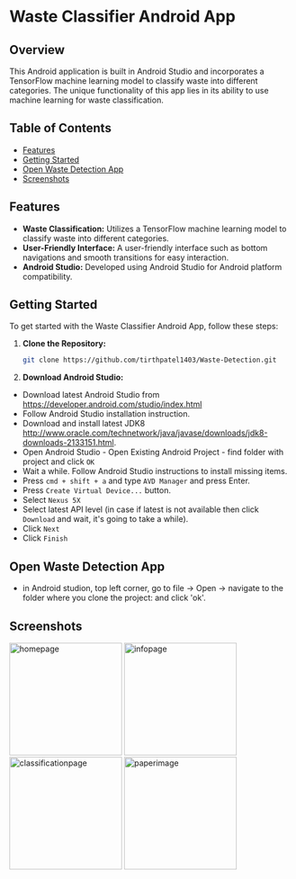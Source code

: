 # Waste Classifier Android App

## Overview

This Android application is built in Android Studio and incorporates a TensorFlow machine learning model to classify waste into different categories. The unique functionality of this app lies in its ability to use machine learning for waste classification.

## Table of Contents
- [Features](#features)
- [Getting Started](#getting-started)
- [Open Waste Detection App](#open-waste-detection-app)
- [Screenshots](#screenshots)

## Features

- **Waste Classification:** Utilizes a TensorFlow machine learning model to classify waste into different categories.
- **User-Friendly Interface:** A user-friendly interface such as bottom navigations and smooth transitions for easy interaction.
- **Android Studio:** Developed using Android Studio for Android platform compatibility.


## Getting Started

To get started with the Waste Classifier Android App, follow these steps:

1. **Clone the Repository:**
   ```bash
   git clone https://github.com/tirthpatel1403/Waste-Detection.git

2. **Download Android Studio:**
- Download latest Android Studio from https://developer.android.com/studio/index.html
- Follow Android Studio installation instruction.
- Download and install latest JDK8 http://www.oracle.com/technetwork/java/javase/downloads/jdk8-downloads-2133151.html.
- Open Android Studio - Open Existing Android Project - find folder with project and click `OK`
- Wait a while. Follow Android Studio instructions to install missing items.
- Press `cmd + shift + a` and type `AVD Manager` and press Enter.
- Press `Create Virtual Device...` button.
- Select `Nexus 5X`
- Select latest API level (in case if latest is not available then click `Download` and wait, it's going to take a while).
- Click `Next`
- Click `Finish`

## Open Waste Detection App
- in Android studion, top left corner, go to file -> Open -> navigate to the folder where you clone the project: and click 'ok'.



## Screenshots

<img src="https://github.com/tirthpatel1403/Waste-Detection/assets/129226134/fe6b2ff8-3e33-4bb1-909a-d6a51c2c5008" alt="homepage" width="200"/>
<img src="https://github.com/tirthpatel1403/Waste-Detection/assets/129226134/e62207e2-4bdb-430d-bd3d-3d1493a3bcb1" alt="infopage" width="200"/>
<img src="https://github.com/tirthpatel1403/Waste-Detection/assets/129226134/ebb16fc1-13b1-4dec-abfd-b695a7453876" alt="classificationpage" width="200"/>
<img src="https://github.com/tirthpatel1403/Waste-Detection/assets/129226134/5fefd5f3-a10d-4fbd-9799-fa07f305af74" alt="paperimage" width="200"/>

